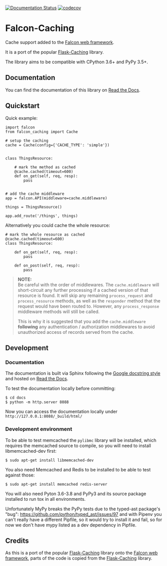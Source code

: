 [![Documentation Status](https://readthedocs.org/projects/falcon-caching/badge/?version=latest)](https://falcon-caching.readthedocs.io/en/latest/?badge=latest)
[![codecov](https://codecov.io/gh/zoltan-fedor/falcon-caching/branch/master/graph/badge.svg)](https://codecov.io/gh/zoltan-fedor/falcon-caching)

# Falcon-Caching

Cache support added to the [Falcon web framework](https://github.com/falconry/falcon).

It is a port of the popular [Flask-Caching](https://github.com/sh4nks/flask-caching) library.

The library aims to be compatible with CPython 3.6+ and PyPy 3.5+.


## Documentation

You can find the documentation of this library on [Read the Docs](https://falcon-caching.readthedocs.io/en/latest/).


## Quickstart


Quick example:
```
import falcon
from falcon_caching import Cache

# setup the caching
cache = Cache(config={'CACHE_TYPE': 'simple'})


class ThingsResource:

    # mark the method as cached
    @cache.cached(timeout=600)
    def on_get(self, req, resp):
        pass


# add the cache middleware
app = falcon.API(middleware=cache.middleware)

things = ThingsResource()

app.add_route('/things', things)
```

Alternatively you could cache the whole resource:
```
# mark the whole resource as cached
@cache.cached(timeout=600)
class ThingsResource:

    def on_get(self, req, resp):
        pass

    def on_post(self, req, resp):
        pass
```

> **NOTE:**  
> Be careful with the order of middlewares. The `cache.middleware` will
short-circuit any further processing if a cached version of that resource is found.
It will skip any remaining `process_request` and `process_resource` methods,
as well as the `responder` method that the request would have been routed to.
However, any `process_response` middleware methods will still be called.
>
> This is why it is suggested that you add the `cache.middleware` **following** any
authentication / authorization middlewares to avoid unauthorized access of records
served from the cache.

## Development

### Documentation

The documentation is built via Sphinx following the 
[Google docstring style](https://www.sphinx-doc.org/en/master/usage/extensions/example_google.html#example-google) 
and hosted on [Read the Docs](https://falcon-caching.readthedocs.io/en/latest/).

To test the documentation locally before committing:
```
$ cd docs
$ python -m http.server 8088
```

Now you can access the documentation locally under `http://127.0.0.1:8088/_build/html/`

### Development environment

To be able to test memcached the `pylibmc` library will be installed, which requires
the memcached source to compile, so you will need to install libmemcached-dev first:
```
$ sudo apt-get install libmemcached-dev
```

You also need Memcached and Redis to be installed to be able to test against those:
```
$ sudo apt-get install memcached redis-server
```

You will also need Pyton 3.6-3.8 and PyPy3 and its source package installed to run
tox in all environments.

Unfortunately MyPy breaks the PyPy tests due to the typed-ast package's "bug":
https://github.com/python/typed_ast/issues/97 and with Pipenv you can't really
have a different Pipfile, so it would try to install it and fail, so for now
we don't have mypy listed as a dev dependency in Pipfile.

## Credits

As this is a port of the popular [Flask-Caching](https://github.com/sh4nks/flask-caching) library
onto the [Falcon web framework](https://github.com/falconry/falcon), parts of the code is copied
from the [Flask-Caching](https://github.com/sh4nks/flask-caching) library.
